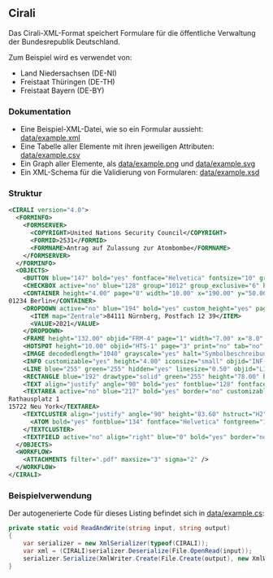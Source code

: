 ## Cirali

Das Cirali-XML-Format speichert Formulare für die öffentliche Verwaltung der Bundesrepublik Deutschland.

Zum Beispiel wird es verwendet von:
* Land Niedersachsen (DE-NI)
* Freistaat Thüringen (DE-TH)
* Freistaat Bayern (DE-BY)

### Dokumentation

* Eine Beispiel-XML-Datei, wie so ein Formular aussieht: [data/example.xml](data/example.xml)
* Eine Tabelle aller Elemente mit ihren jeweiligen Attributen: [data/example.csv](data/example.csv)
* Ein Graph aller Elemente, als [data/example.png](data/example.png) und [data/example.svg](data/example.svg)
* Ein XML-Schema für die Validierung von Formularen: [data/example.xsd](data/example.xsd)

### Struktur

```xml
<CIRALI version="4.0">
  <FORMINFO>
    <FORMSERVER>
      <COPYRIGHT>United Nations Security Council</COPYRIGHT>
      <FORMID>2531</FORMID>
      <FORMNAME>Antrag auf Zulassung zur Atombombe</FORMNAME>
    </FORMSERVER>
  </FORMINFO>
  <OBJECTS>
    <BUTTON blue="147" bold="yes" fontface="Helvetica" fontsize="10" green="218" height="9.80" page="2" print="no" red="238" width="100.00" x="26.60" y="246.00">Internationale Atombombe beantragen</BUTTON>
    <CHECKBOX active="no" blue="128" group="1012" group_exclusive="6" height="3.00" hidden="yes" mustfill="yes" width="3.00" x="25.00" y="255.00">0</CHECKBOX>
    <CONTAINER height="4.00" page="0" width="10.00" x="190.00" y="50.00">Bombenplatz 7
01234 Berlin</CONTAINER>
    <DROPDOWN active="no" blue="194" bold="yes" custom_height="yes" page="0" print="no" red="253" underline="yes" width="15.00" x="137.00" y="92.00">
      <ITEM map="Zentrale">84111 Nürnberg, Postfach 12 39</ITEM>
      <VALUE>2021</VALUE>
    </DROPDOWN>
    <FRAME height="132.00" objid="FRM-4" page="1" width="7.00" x="8.0" y="146.0" />
    <HOTSPOT height="10.00" objid="HTS-1" page="3" print="no" tab="no" valparam4="https://www.un-sec.org" width="180.00" x="20.00" y="120.00" />
    <IMAGE decodedlength="1040" grayscale="yes" halt="Symbolbeschreibung: abstrakte Darstellung einer Atombombe" height="5.80" mimetype="jpeg" objid="IMG-1" objnext="TXT-7" objprev="TXT-6" page="6" print="no" sizetype="fixed" url="TH-LFD-Logo" view="no" width="4.60" x="15.00" y="159.60">/9j/4AAQSkZJRgABAgAAZABkAAD/7AARRHVBAwMBPxDc/9k=</IMAGE>
    <INFO customizable="yes" height="4.00" iconsize="small" objid="INF-1" objnext="TXT-21" objprev="TXT-18" page="0" tab="no" width="4.00" x="190.80" y="104.40">Ein rechtliches Interesse ist gegeben.</INFO>
    <LINE blue="255" green="255" hidden="yes" linesize="0.50" objid="LIN-48" page="0" print="no" red="255" view="no" x="130.00" x2="185.00" y="170.00" y2="170.00" />
    <RECTANGLE blue="192" drawtype="solid" green="255" height="78.00" hidden="yes" linesize="1.50" objid="RTA-16" orientation="b" page="1" print="no" red="255" shape="circle" view="no" width="176.00" x="24.00" y="198.00" />
    <TEXT align="justify" angle="90" bold="yes" fontblue="128" fontface="Helvetica" fontgreen="128" fontred="255" fontsize="10" height="5.46" hidden="yes" hstruct="H2" italic="yes" lineheight="0.90" objid="TXT-88" objnext="CHB-19" objprev="CHB-18" page="0" print="no" ulend="1" ulstart="1" underline="yes" view="no" width="100.00" x="85.00" y="230.92">Hämatologie</TEXT>
    <TEXTAREA active="no" blue="217" bold="yes" border="no" customizable="yes" fontface="Helvetica" fontsize="9" group="1019" height="17.74" hidden="yes" htmlhidden="1" ignorelines="yes" label="#.TXT-141#" lineheight="0.80" lines="5" linesize="0.50" maxlen="999" mustfill="yes" nobarrier="Anschrift Ihrer Beschäftigungsstelle (z. B. Schule / Amt)" objid="TXA-4" objnext="PAGE2" objprev="TXT-141" page="1" print="no" tab="no" view="no" width="54.00" x="26.00" y="257.80">Gemeinde Atom
Rathausplatz 1
15722 Neu York</TEXTAREA>
    <TEXTCLUSTER align="justify" angle="90" height="83.60" hstruct="H2" lineheight="0.90" objid="TXC-1" objnext="PAGE1" objprev="TXF-11" page="1" print="no" ulend="2" ulstart="2" view="no" width="5.00" x="9.0" y="189.0">
      <ATOM bold="yes" fontblue="134" fontface="Helvetica" fontgreen="120" fontred="255" fontsize="7.00" italic="yes" underline="yes">- Zentrale Formularservicestelle</ATOM>
    </TEXTCLUSTER>
    <TEXTFIELD active="no" align="right" blue="0" bold="yes" border="no" custom_height="yes" fontface="Helvetica" fontred="255" fontsize="8" green="0" group="1024" height="3.89" hidden="yes" htmlhidden="1" ignorefontheight="yes" label="#.TXT-79#" linesize="0.50" maxlen="199" mustfill="yes" objid="TXF-45" objnext="TXT-75" objprev="TXT-79" page="0" print="no" red="0" tab="no" view="no" width="20.00" x="60.00" y="276.00">,</TEXTFIELD>
  </OBJECTS>
  <WORKFLOW>
    <ATTACHMENTS filter=".pdf" maxsize="3" sigma="2" />
  </WORKFLOW>
</CIRALI>
```

### Beispielverwendung

Der autogenerierte Code für dieses Listing befindet sich in [data/example.cs](data/example.cs):

```csharp
private static void ReadAndWrite(string input, string output)
{
    var serializer = new XmlSerializer(typeof(CIRALI));
    var xml = (CIRALI)serializer.Deserialize(File.OpenRead(input));
    serializer.Serialize(XmlWriter.Create(File.Create(output), new XmlWriterSettings { Indent = true }), xml);
}
```
